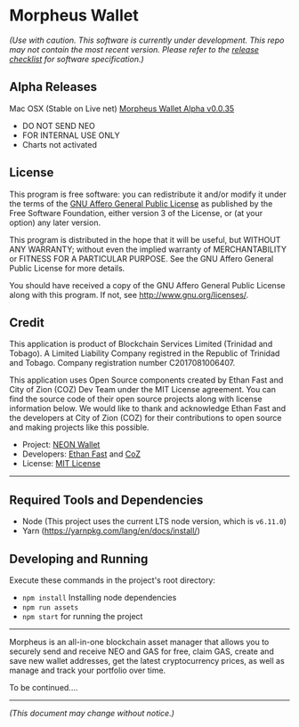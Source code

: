 # Morpheus Wallet

*(Use with caution. This software is currently under development. This repo may not contain the most recent version. Please refer to the [release checklist](https://github.com/MorpheusWallet/Morpheus/blob/master/release-checklist.md) for software specification.)*

## Alpha Releases

Mac OSX (Stable on Live net)
[Morpheus Wallet Alpha v0.0.35](https://www.dropbox.com/s/4df8st7ly0fybtj/Morpheus-0.0.35-mac.zip?dl=0)
 - DO NOT SEND NEO
 - FOR INTERNAL USE ONLY
 - Charts not activated

## License

This program is free software: you can redistribute it and/or modify
it under the terms of the [GNU Affero General Public License](https://github.com/MorpheusWallet/Morpheus/blob/master/LICENSE.md) as published
by the Free Software Foundation, either version 3 of the License, or
(at your option) any later version.

This program is distributed in the hope that it will be useful,
but WITHOUT ANY WARRANTY; without even the implied warranty of
MERCHANTABILITY or FITNESS FOR A PARTICULAR PURPOSE.  See the
GNU Affero General Public License for more details.

You should have received a copy of the GNU Affero General Public License
along with this program.  If not, see <http://www.gnu.org/licenses/>.

## Credit

This application is product of Blockchain Services Limited (Trinidad and Tobago). A Limited Liability Company registred in the Republic of Trinidad and Tobago. Company registration number C2017081006407.

This application uses Open Source components created by Ethan Fast and City of Zion (COZ) Dev Team under the MIT License agreement. You can find the source code of their open source projects along with license information below. We would like to thank and acknowledge Ethan Fast and the developers at City of Zion (COZ) for their contributions to open source and making projects like this possible.

 - Project: [NEON Wallet](https://github.com/CityOfZion/neon-wallet)
 - Developers: [Ethan Fast](https://github.com/Ejhfast) and [CoZ](https://github.com/CityOfZion)
 - License: [MIT License](https://github.com/CityOfZion/neon-wallet/blob/dev/LICENSE.md)
 
_____

## Required Tools and Dependencies

  - Node (This project uses the current LTS node version, which is `v6.11.0`)
  - Yarn (https://yarnpkg.com/lang/en/docs/install/)

## Developing and Running

Execute these commands in the project's root directory:

  - `npm install` Installing node dependencies
  - `npm run assets`
  - `npm start` for running the project

_____

Morpheus is an all-in-one blockchain asset manager that allows you to securely send and receive NEO and GAS for free, claim GAS, create and save new wallet addresses, get the latest cryptocurrency prices, as well as manage and track your portfolio over time.

To be continued....

-----

*(This document may change without notice.)*
